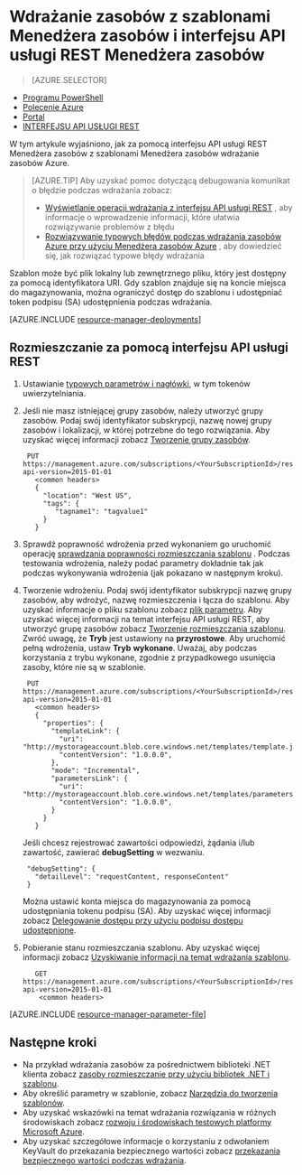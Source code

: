 <properties
   pageTitle="Wdrażanie zasobów za pomocą interfejsu API usługi REST i szablonu | Microsoft Azure"
   description="Wdrażanie zasobów Azure za pomocą Menedżera zasobów Azure i interfejsu API usługi REST Menedżera zasobów. Zasoby są definiowane w szablonie Menedżera zasobów."
   services="azure-resource-manager"
   documentationCenter="na"
   authors="tfitzmac"
   manager="timlt"
   editor="tysonn"/>

<tags
   ms.service="azure-resource-manager"
   ms.devlang="na"
   ms.topic="article"
   ms.tgt_pltfrm="na"
   ms.workload="na"
   ms.date="07/11/2016"
   ms.author="tomfitz"/>

# <a name="deploy-resources-with-resource-manager-templates-and-resource-manager-rest-api"></a>Wdrażanie zasobów z szablonami Menedżera zasobów i interfejsu API usługi REST Menedżera zasobów

> [AZURE.SELECTOR]
- [Programu PowerShell](resource-group-template-deploy.md)
- [Polecenie Azure](resource-group-template-deploy-cli.md)
- [Portal](resource-group-template-deploy-portal.md)
- [INTERFEJSU API USŁUGI REST](resource-group-template-deploy-rest.md)

W tym artykule wyjaśniono, jak za pomocą interfejsu API usługi REST Menedżera zasobów z szablonami Menedżera zasobów wdrażanie zasobów Azure.  

> [AZURE.TIP] Aby uzyskać pomoc dotyczącą debugowania komunikat o błędzie podczas wdrażania zobacz:
>
> - [Wyświetlanie operacji wdrażania z interfejsu API usługi REST](resource-manager-troubleshoot-deployments-rest.md) , aby informacje o wprowadzenie informacji, które ułatwia rozwiązywanie problemów z błędu
> - [Rozwiązywanie typowych błędów podczas wdrażania zasobów Azure przy użyciu Menedżera zasobów Azure](resource-manager-common-deployment-errors.md) , aby dowiedzieć się, jak rozwiązać typowe błędy wdrażania

Szablon może być plik lokalny lub zewnętrznego pliku, który jest dostępny za pomocą identyfikatora URI. Gdy szablon znajduje się na koncie miejsca do magazynowania, można ograniczyć dostęp do szablonu i udostępniać token podpisu (SA) udostępnienia podczas wdrażania.

[AZURE.INCLUDE [resource-manager-deployments](../includes/resource-manager-deployments.md)]

## <a name="deploy-with-the-rest-api"></a>Rozmieszczanie za pomocą interfejsu API usługi REST
1. Ustawianie [typowych parametrów i nagłówki](https://msdn.microsoft.com/library/azure/8d088ecc-26eb-42e9-8acc-fe929ed33563#bk_common), w tym tokenów uwierzytelniania.
2. Jeśli nie masz istniejącej grupy zasobów, należy utworzyć grupy zasobów. Podaj swój identyfikator subskrypcji, nazwę nowej grupy zasobów i lokalizacji, w której potrzebne do tego rozwiązania. Aby uzyskać więcej informacji zobacz [Tworzenie grupy zasobów](https://msdn.microsoft.com/library/azure/dn790525.aspx).

        PUT https://management.azure.com/subscriptions/<YourSubscriptionId>/resourcegroups/<YourResourceGroupName>?api-version=2015-01-01
          <common headers>
          {
            "location": "West US",
            "tags": {
               "tagname1": "tagvalue1"
            }
          }
   
3. Sprawdź poprawność wdrożenia przed wykonaniem go uruchomić operację [sprawdzania poprawności rozmieszczania szablonu](https://msdn.microsoft.com/library/azure/dn790547.aspx) . Podczas testowania wdrożenia, należy podać parametry dokładnie tak jak podczas wykonywania wdrożenia (jak pokazano w następnym kroku).

3. Tworzenie wdrożeniu. Podaj swój identyfikator subskrypcji nazwę grupy zasobów, aby wdrożyć, nazwę rozmieszczenia i łącza do szablonu. Aby uzyskać informacje o pliku szablonu zobacz [plik parametru](#parameter-file). Aby uzyskać więcej informacji na temat interfejsu API usługi REST, aby utworzyć grupę zasobów zobacz [Tworzenie rozmieszczania szablonu](https://msdn.microsoft.com/library/azure/dn790564.aspx). Zwróć uwagę, że **Tryb** jest ustawiony na **przyrostowe**. Aby uruchomić pełną wdrożenia, ustaw **Tryb** **wykonane**. Uważaj, aby podczas korzystania z trybu wykonane, zgodnie z przypadkowego usunięcia zasoby, które nie są w szablonie.
    
        PUT https://management.azure.com/subscriptions/<YourSubscriptionId>/resourcegroups/<YourResourceGroupName>/providers/Microsoft.Resources/deployments/<YourDeploymentName>?api-version=2015-01-01
          <common headers>
          {
            "properties": {
              "templateLink": {
                "uri": "http://mystorageaccount.blob.core.windows.net/templates/template.json",
                "contentVersion": "1.0.0.0",
              },
              "mode": "Incremental",
              "parametersLink": {
                "uri": "http://mystorageaccount.blob.core.windows.net/templates/parameters.json",
                "contentVersion": "1.0.0.0",
              }
            }
          }
   
      Jeśli chcesz rejestrować zawartości odpowiedzi, żądania i/lub zawartość, zawierać **debugSetting** w wezwaniu.

        "debugSetting": {
          "detailLevel": "requestContent, responseContent"
        }

      Można ustawić konta miejsca do magazynowania za pomocą udostępniania tokenu podpisu (SA). Aby uzyskać więcej informacji zobacz [Delegowanie dostępu przy użyciu podpisu dostępu udostępnione](https://msdn.microsoft.com/library/ee395415.aspx).

4. Pobieranie stanu rozmieszczania szablonu. Aby uzyskać więcej informacji zobacz [Uzyskiwanie informacji na temat wdrażania szablonu](https://msdn.microsoft.com/library/azure/dn790565.aspx).

          GET https://management.azure.com/subscriptions/<YourSubscriptionId>/resourcegroups/<YourResourceGroupName>/providers/Microsoft.Resources/deployments/<YourDeploymentName>?api-version=2015-01-01
           <common headers>

[AZURE.INCLUDE [resource-manager-parameter-file](../includes/resource-manager-parameter-file.md)]

## <a name="next-steps"></a>Następne kroki
- Na przykład wdrażania zasobów za pośrednictwem biblioteki .NET klienta zobacz [zasoby rozmieszczanie przy użyciu bibliotek .NET i szablonu](virtual-machines/virtual-machines-windows-csharp-template.md).
- Aby określić parametry w szablonie, zobacz [Narzędzia do tworzenia szablonów](resource-group-authoring-templates.md#parameters).
- Aby uzyskać wskazówki na temat wdrażania rozwiązania w różnych środowiskach zobacz [rozwoju i środowiskach testowych platformy Microsoft Azure](solution-dev-test-environments.md).
- Aby uzyskać szczegółowe informacje o korzystaniu z odwołaniem KeyVault do przekazania bezpiecznego wartości zobacz [przekazania bezpiecznego wartości podczas wdrażania](resource-manager-keyvault-parameter.md).
